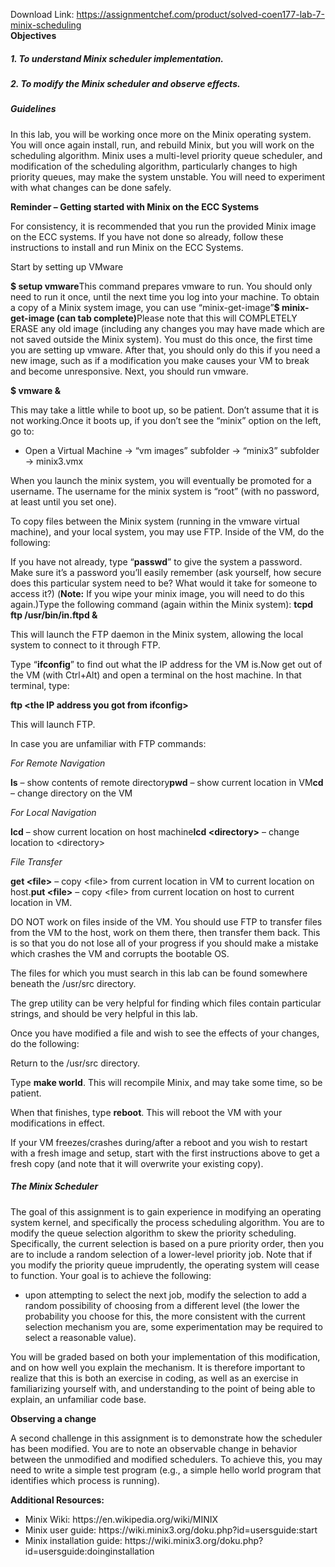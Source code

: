 Download Link: https://assignmentchef.com/product/solved-coen177-lab-7-minix-scheduling
<br>
<strong>Objectives</strong>

<h5>1.     To understand Minix scheduler implementation.</h5>

<h5>2.     To modify the Minix scheduler and observe effects.</h5>

<h5></h5>

<h5><strong>Guidelines</strong></h5>

In this lab, you will be working once more on the Minix operating system. You will once again install, run, and rebuild Minix, but you will work on the scheduling algorithm. Minix uses a multi-level priority queue scheduler, and modification of the scheduling algorithm, particularly changes to high priority queues, may make the system unstable. You will need to experiment with what changes can be done safely.




<strong>Reminder – Getting started with Minix on the ECC Systems</strong>

For consistency, it is recommended that you run the provided Minix image on the ECC systems. If you have not done so already, follow these instructions to install and run Minix on the ECC Systems.




Start by setting up VMware




<strong>$ setup vmware</strong>This command prepares vmware to run. You should only need to run it once, until the next time you log into your machine. To obtain a copy of a Minix system image, you can use “minix-get-image”<strong>$ minix-get-image (can tab complete)</strong>Please note that this will COMPLETELY ERASE any old image (including any changes you may have made which are not saved outside the Minix system). You must do this once, the first time you are setting up vmware. After that, you should only do this if you need a new image, such as if a modification you make causes your VM to break and become unresponsive. Next, you should run vmware.

<strong>$ vmware &amp;</strong>

This may take a little while to boot up, so be patient. Don’t assume that it is not working.Once it boots up, if you don’t see the “minix” option on the left, go to:

<ul>

 <li>Open a Virtual Machine -&gt; “vm images” subfolder -&gt; “minix3” subfolder -&gt; minix3.vmx</li>

</ul>

When you launch the minix system, you will eventually be promoted for a username. The username for the minix system is “root” (with no password, at least until you set one).




To copy files between the Minix system (running in the vmware virtual machine), and your local system, you may use FTP.  Inside of the VM, do the following:




If you have not already, type “<strong>passwd</strong>” to give the system a password. Make sure it’s a password you’ll easily remember (ask yourself, how secure does this particular system need to be? What would it take for someone to access it?) (<strong>Note:</strong> If you wipe your minix image, you will need to do this again.)Type the following command (again within the Minix system): <strong>tcpd ftp /usr/bin/in.ftpd &amp;</strong>

This will launch the FTP daemon in the Minix system, allowing the local system to connect to it through FTP.

Type “<strong>ifconfig</strong>” to find out what the IP address for the VM is.Now get out of the VM (with Ctrl+Alt) and open a terminal on the host machine. In that terminal, type:

<strong>ftp &lt;the IP address you got from ifconfig&gt;</strong>

This will launch FTP.




In case you are unfamiliar with FTP commands:

<em>For Remote Navigation </em>

<strong>ls</strong> – show contents of remote directory<strong>pwd</strong> – show current location in VM<strong>cd</strong> – change directory on the VM

<em>For Local Navigation </em>

<strong>lcd</strong> – show current location on host machine<strong>lcd &lt;directory&gt;</strong> – change location to &lt;directory&gt;

<em>File Transfer </em>

<strong>get &lt;file&gt;</strong> – copy &lt;file&gt; from current location in VM to current location on host.<strong>put &lt;file&gt;</strong> – copy &lt;file&gt; from current location on host to current location in VM.

DO NOT work on files inside of the VM. You should use FTP to transfer files from the VM to the host, work on them there, then transfer them back. This is so that you do not lose all of your progress if you should make a mistake which crashes the VM and corrupts the bootable OS.

The files for which you must search in this lab can be found somewhere beneath the /usr/src directory.

The grep utility can be very helpful for finding which files contain particular strings, and should be very helpful in this lab.




Once you have modified a file and wish to see the effects of your changes, do the following:

Return to the /usr/src directory.

Type <strong>make world</strong>. This will recompile Minix, and may take some time, so be patient.

When that finishes, type <strong>reboot</strong>. This will reboot the VM with your modifications in effect.

If your VM freezes/crashes during/after a reboot and you wish to restart with a fresh image and setup, start with the first instructions above to get a fresh copy (and note that it will overwrite your existing copy).




<h5><strong>The Minix Scheduler</strong></h5>

The goal of this assignment is to gain experience in modifying an operating system kernel, and specifically the process scheduling algorithm. You are to modify the queue selection algorithm to skew the priority scheduling. Specifically, the current selection is based on a pure priority order, then you are to include a random selection of a lower-level priority job. Note that if you modify the priority queue imprudently, the operating system will cease to function. Your goal is to achieve the following:




<ul>

 <li>upon attempting to select the next job, modify the selection to add a random possibility of choosing from a different level (the lower the probability you choose for this, the more consistent with the current selection mechanism you are, some experimentation may be required to select a reasonable value).</li>

</ul>




You will be graded based on both your implementation of this modification, and on how well you explain the mechanism. It is therefore important to realize that this is both an exercise in coding, as well as an exercise in familiarizing yourself with, and understanding to the point of being able to explain, an unfamiliar code base.




<strong>Observing a change</strong>

A second challenge in this assignment is to demonstrate how the scheduler has been modified. You are to note an observable change in behavior between the unmodified and modified schedulers. To achieve this, you may need to write a simple test program (e.g., a simple hello world program that identifies which process is running).




<strong>Additional Resources:</strong>

<ul>

 <li>Minix Wiki: https://en.wikipedia.org/wiki/MINIX</li>

 <li>Minix user guide: https://wiki.minix3.org/doku.php?id=usersguide:start</li>

 <li>Minix installation guide: https://wiki.minix3.org/doku.php?id=usersguide:doinginstallation</li>

</ul>


